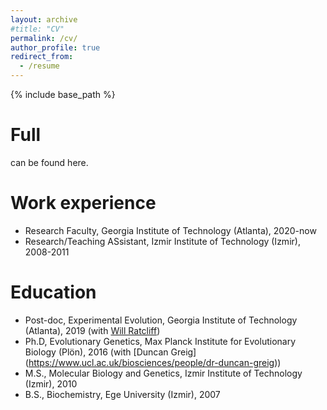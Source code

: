 ```yaml
---
layout: archive
#title: "CV"
permalink: /cv/
author_profile: true
redirect_from:
  - /resume
---
```


{% include base_path %}

Full
======
can be found here.

Work experience
======
* Research Faculty, Georgia Institute of Technology (Atlanta), 2020-now 
* Research/Teaching ASsistant, Izmir Institute of Technology (Izmir), 2008-2011

Education
======
* Post-doc, Experimental Evolution, Georgia Institute of Technology (Atlanta), 2019 (with [Will Ratcliff](https://ratclifflab.biosci.gatech.edu/about-the-pi/))
* Ph.D, Evolutionary Genetics, Max Planck Institute for Evolutionary Biology (Plön), 2016 (with [Duncan Greig] (https://www.ucl.ac.uk/biosciences/people/dr-duncan-greig))
* M.S., Molecular Biology and Genetics, Izmir Institute of Technology (Izmir), 2010
* B.S., Biochemistry, Ege University (Izmir), 2007